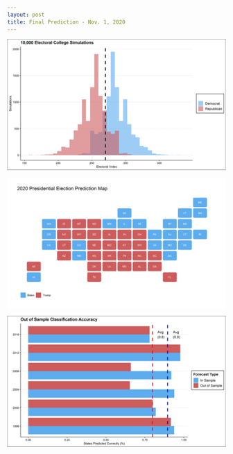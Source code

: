 ```yaml
---
layout: post
title: Final Prediction - Nov. 1, 2020
---
```


![picture](../images/final_predict.png)

![picture](../images/final_prediction_map.png)

![picture](../images/final_samp_graph.png)

